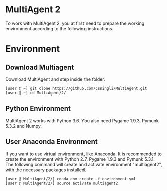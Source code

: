 # MultiAgent 2
To work with MultiAgent 2, you at first need to prepare the working environment according to the following instructions.

# Environment
## Download Multiagent
Download MultiAgent and step inside the folder.

	[user @ ~] git clone https://github.com/csningli/MultiAgent.git
	[user @ ~] cd MultiAgent/2/

## Python Environment
MultiAgent 2 works with Python 3.6. You also need Pygame 1.9.3, Pymunk 5.3.2 and Numpy.  

## User Anaconda Environment
If you want to use virtual environment, like Anaconda. It is recommended to create the environment with Python 2.7,
Pygame 1.9.3 and Pymunk 5.3.1. The following command will create and activate environment "multiagent2",
with the necessary packages installed.

	[user @ MultiAgent/2/] conda env create -f environment.yml
	[user @ MultiAgent/2/] source activate multiagent2
